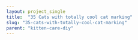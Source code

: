 ```yaml
---
layout: project_single
title:  "35 Cats with totally cool cat marking"
slug: "35-cats-with-totally-cool-cat-marking"
parent: "kitten-care-diy"
---
```

 